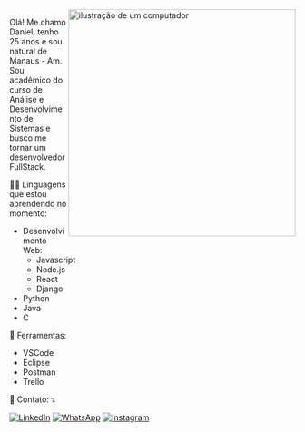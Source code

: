 <img src="https://raw.githubusercontent.com/MicaelliMedeiros/micaellimedeiros/master/image/computer-illustration.png" alt="ilustração de um computador" min-width="400px" max-width="400px" width="400px" align="right">

<p align="left"> 
  Olá! Me chamo Daniel, tenho 25 anos e sou natural de Manaus - Am.
  Sou acadêmico do curso de Análise e Desenvolvimento de Sistemas e busco me tornar um desenvolvedor FullStack.
</p>

<p align="left">
  🧑‍💻 Linguagens que estou aprendendo no momento: 
  <ul>
    <li> Desenvolvimento Web:
      <ul>
        <li>Javascript</li>
        <li>Node.js</li>
        <li>React</li>
        <li>Django</li>
      </ul>
    </li>
    <li>Python</li>
    <li>Java</li>
    <li>C</li>
  </ul>
</p>

<p align="left">
  💼 Ferramentas:
  <ul>
    <li>VSCode</li>
    <li>Eclipse</li>
    <li>Postman</li>
    <li>Trello</li>
  </ul>
</p>

<p align="left">
  💌 Contato: ⤵️
</p>

<p align="left">
  <a href="https://www.linkedin.com/in/dan-lima-acjr/" title="LinkedIn">
  <img src="https://img.shields.io/badge/-Linkedin-0e76a8?style=flat-square&logo=Linkedin&logoColor=white&link=[LINK-DO-SEU-LINKEDIN](https://www.linkedin.com/in/dan-lima-acjr/)" alt="LinkedIn"/></a>
  <a href="https://wa.me/+5592993877359" title="WhatsApp">
  <img src="https://img.shields.io/badge/-WhatsApp-25d366?style=flat-square&labelColor=25d366&logo=whatsapp&logoColor=white&link=https://wa.me/+5592993877359" alt="WhatsApp"/></a>
  <a href="https://instagram.com/badb0rn" title="Instagram">
  <img src="https://img.shields.io/badge/-Instagram-DF0174?style=flat-square&labelColor=DF0174&logo=instagram&logoColor=white&link=https://instagram.com/badb0rn" alt="Instagram"/></a>
</p>

